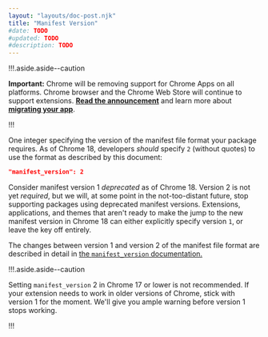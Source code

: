 ```yaml
---
layout: "layouts/doc-post.njk"
title: "Manifest Version"
#date: TODO
#updated: TODO
#description: TODO
---
```


!!!.aside.aside--caution

**Important:** Chrome will be removing support for Chrome Apps on all platforms. Chrome browser and
the Chrome Web Store will continue to support extensions. [**Read the announcement**][1] and learn
more about [**migrating your app**][2].

!!!

One integer specifying the version of the manifest file format your package requires. As of Chrome
18, developers _should_ specify `2` (without quotes) to use the format as described by this
document:

```json
"manifest_version": 2
```

Consider manifest version 1 _deprecated_ as of Chrome 18. Version 2 is not yet _required_, but we
will, at some point in the not-too-distant future, stop supporting packages using deprecated
manifest versions. Extensions, applications, and themes that aren't ready to make the jump to the
new manifest version in Chrome 18 can either explicitly specify version `1`, or leave the key off
entirely.

The changes between version 1 and version 2 of the manifest file format are described in detail in
[the `manifest_version` documentation.][3]

!!!.aside.aside--caution

Setting `manifest_version` 2 in Chrome 17 or lower is not recommended. If your extension needs to
work in older versions of Chrome, stick with version 1 for the moment. We'll give you ample warning
before version 1 stops working.

!!!

[1]: https://blog.chromium.org/2020/01/moving-forward-from-chrome-apps.html
[2]: /apps/migration
[3]: /extensions/manifestVersion
